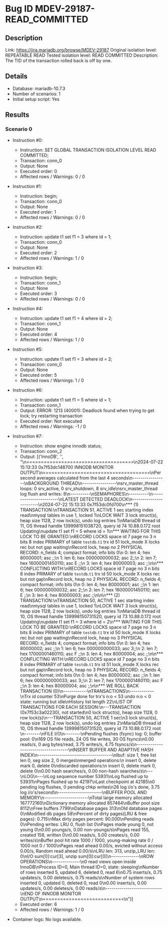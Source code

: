 # Bug ID MDEV-29187-READ_COMMITTED

## Description

Link:                     https://jira.mariadb.org/browse/MDEV-29187
Original isolation level: REPEATABLE READ
Tested isolation level:   READ COMMITTED
Description:              The TID of the transaction rolled back is off by one.


## Details
 * Database: mariadb-10.7.3
 * Number of scenarios: 1
 * Initial setup script: Yes

## Results
### Scenario 0
 * Instruction #0:
     - Instruction:  SET GLOBAL TRANSACTION ISOLATION LEVEL READ COMMITTED;
     - Transaction: conn_0
     - Output: None
     - Executed order: 0
     - Affected rows / Warnings: 0 / 0
 * Instruction #1:
     - Instruction:  begin;
     - Transaction: conn_0
     - Output: None
     - Executed order: 1
     - Affected rows / Warnings: 0 / 0
 * Instruction #2:
     - Instruction:  update t1 set f1 = 3 where id = 1;
     - Transaction: conn_0
     - Output: None
     - Executed order: 2
     - Affected rows / Warnings: 1 / 0
 * Instruction #3:
     - Instruction:  begin;
     - Transaction: conn_1
     - Output: None
     - Executed order: 3
     - Affected rows / Warnings: 0 / 0
 * Instruction #4:
     - Instruction:  update t1 set f1 = 4 where id = 2;
     - Transaction: conn_1
     - Output: None
     - Executed order: 4
     - Affected rows / Warnings: 1 / 0
 * Instruction #5:
     - Instruction:  update t1 set f1 = 3 where id = 2;
     - Transaction: conn_0
     - Output: None
     - Executed order: 5
     - Affected rows / Warnings: 1 / 0
 * Instruction #6:
     - Instruction:  update t1 set f1 = 5 where id = 1;
     - Transaction: conn_1
     - Output: ERROR: 1213 (40001): Deadlock found when trying to get lock; try restarting transaction
     - Executed order: Not executed
     - Affected rows / Warnings: -1 / 0
 * Instruction #7:
     - Instruction:  show engine innodb status;
     - Transaction: conn_2
     - Output: [('InnoDB', '', "\n=====================================\n2024-07-22 15:13:33 0x7f53dc148700 INNODB MONITOR OUTPUT\n=====================================\nPer second averages calculated from the last 4 seconds\n-----------------\nBACKGROUND THREAD\n-----------------\nsrv_master_thread loops: 0 srv_active, 0 srv_shutdown, 8 srv_idle\nsrv_master_thread log flush and writes: 8\n----------\nSEMAPHORES\n----------\n------------------------\nLATEST DETECTED DEADLOCK\n------------------------\n2024-07-22 15:13:33 0x7f53dc0fd700\n*** (1) TRANSACTION:\nTRANSACTION 51, ACTIVE 1 sec starting index read\nmysql tables in use 1, locked 1\nLOCK WAIT 3 lock struct(s), heap size 1128, 2 row lock(s), undo log entries 1\nMariaDB thread id 11, OS thread handle 139998151038720, query id 74 10.88.0.172 root Updating\nupdate t1 set f1 = 5 where id = 1\n*** WAITING FOR THIS LOCK TO BE GRANTED:\nRECORD LOCKS space id 7 page no 3 n bits 8 index PRIMARY of table `testdb`.`t1` trx id 51 lock_mode X locks rec but not gap waiting\nRecord lock, heap no 2 PHYSICAL RECORD: n_fields 4; compact format; info bits 0\n 0: len 4; hex 80000001; asc     ;;\n 1: len 6; hex 000000000032; asc      2;;\n 2: len 7; hex 16000001450110; asc     E  ;;\n 3: len 4; hex 80000003; asc     ;;\n\n*** CONFLICTING WITH:\nRECORD LOCKS space id 7 page no 3 n bits 8 index PRIMARY of table `testdb`.`t1` trx id 50 lock_mode X locks rec but not gap\nRecord lock, heap no 2 PHYSICAL RECORD: n_fields 4; compact format; info bits 0\n 0: len 4; hex 80000001; asc     ;;\n 1: len 6; hex 000000000032; asc      2;;\n 2: len 7; hex 16000001450110; asc     E  ;;\n 3: len 4; hex 80000003; asc     ;;\n\n\n*** (2) TRANSACTION:\nTRANSACTION 50, ACTIVE 1 sec starting index read\nmysql tables in use 1, locked 1\nLOCK WAIT 3 lock struct(s), heap size 1128, 2 row lock(s), undo log entries 1\nMariaDB thread id 10, OS thread handle 139998150731520, query id 73 10.88.0.172 root Updating\nupdate t1 set f1 = 3 where id = 2\n*** WAITING FOR THIS LOCK TO BE GRANTED:\nRECORD LOCKS space id 7 page no 3 n bits 8 index PRIMARY of table `testdb`.`t1` trx id 50 lock_mode X locks rec but not gap waiting\nRecord lock, heap no 3 PHYSICAL RECORD: n_fields 4; compact format; info bits 0\n 0: len 4; hex 80000002; asc     ;;\n 1: len 6; hex 000000000033; asc      3;;\n 2: len 7; hex 17000001460110; asc     F  ;;\n 3: len 4; hex 80000004; asc     ;;\n\n*** CONFLICTING WITH:\nRECORD LOCKS space id 7 page no 3 n bits 8 index PRIMARY of table `testdb`.`t1` trx id 51 lock_mode X locks rec but not gap\nRecord lock, heap no 3 PHYSICAL RECORD: n_fields 4; compact format; info bits 0\n 0: len 4; hex 80000002; asc     ;;\n 1: len 6; hex 000000000033; asc      3;;\n 2: len 7; hex 17000001460110; asc     F  ;;\n 3: len 4; hex 80000004; asc     ;;\n\n*** WE ROLL BACK TRANSACTION (0)\n------------\nTRANSACTIONS\n------------\nTrx id counter 53\nPurge done for trx's n:o < 53 undo n:o < 0 state: running but idle\nHistory list length 22\nLIST OF TRANSACTIONS FOR EACH SESSION:\n---TRANSACTION (0x7f53c3a02230), not started\n0 lock struct(s), heap size 1128, 0 row lock(s)\n---TRANSACTION 50, ACTIVE 1 sec\n3 lock struct(s), heap size 1128, 2 row lock(s), undo log entries 2\nMariaDB thread id 10, OS thread handle 139998150731520, query id 73 10.88.0.172 root \n--------\nFILE I/O\n--------\nPending flushes (fsync) log: 0; buffer pool: 0\n169 OS file reads, 24 OS file writes, 30 OS fsyncs\n0.00 reads/s, 0 avg bytes/read, 3.75 writes/s, 4.75 fsyncs/s\n-------------------------------------\nINSERT BUFFER AND ADAPTIVE HASH INDEX\n-------------------------------------\nIbuf: size 1, free list len 0, seg size 2, 0 merges\nmerged operations:\n insert 0, delete mark 0, delete 0\ndiscarded operations:\n insert 0, delete mark 0, delete 0\n0.00 hash searches/s, 0.00 non-hash searches/s\n---\nLOG\n---\nLog sequence number 53931\nLog flushed up to   53931\nPages flushed up to 42197\nLast checkpoint at  42185\n0 pending log flushes, 0 pending chkp writes\n26 log i/o's done, 3.75 log i/o's/second\n----------------------\nBUFFER POOL AND MEMORY\n----------------------\nTotal large memory allocated 167772160\nDictionary memory allocated 857464\nBuffer pool size   8112\nFree buffers       7799\nDatabase pages     313\nOld database pages 0\nModified db pages  58\nPercent of dirty pages(LRU & free pages): 0.715\nMax dirty pages percent: 90.000\nPending reads 0\nPending writes: LRU 0, flush list 0\nPages made young 0, not young 0\n0.00 youngs/s, 0.00 non-youngs/s\nPages read 155, created 158, written 0\n0.00 reads/s, 5.00 creates/s, 0.00 writes/s\nBuffer pool hit rate 1000 / 1000, young-making rate 0 / 1000 not 0 / 1000\nPages read ahead 0.00/s, evicted without access 0.00/s, Random read ahead 0.00/s\nLRU len: 313, unzip_LRU len: 0\nI/O sum[0]:cur[3], unzip sum[0]:cur[0]\n--------------\nROW OPERATIONS\n--------------\n0 read views open inside InnoDB\nProcess ID=0, Main thread ID=0, state: sleeping\nNumber of rows inserted 5, updated 6, deleted 0, read 6\n0.75 inserts/s, 0.75 updates/s, 0.00 deletes/s, 0.75 reads/s\nNumber of system rows inserted 0, updated 0, deleted 0, read 0\n0.00 inserts/s, 0.00 updates/s, 0.00 deletes/s, 0.00 reads/s\n----------------------------\nEND OF INNODB MONITOR OUTPUT\n============================\n")]
     - Executed order: 6
     - Affected rows / Warnings: 1 / 0

 * Container logs:
   No logs available.
